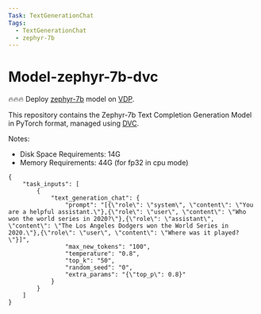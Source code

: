 ```yaml
---
Task: TextGenerationChat
Tags:
  - TextGenerationChat
  - zephyr-7b
---
```


# Model-zephyr-7b-dvc

🔥🔥🔥 Deploy [zephyr-7b](https://huggingface.co/HuggingFaceH4/zephyr-7b-alpha) model on [VDP](https://github.com/instill-ai/vdp).

This repository contains the Zephyr-7b Text Completion Generation Model in PyTorch format, managed using [DVC](https://dvc.org/).

Notes:

- Disk Space Requirements: 14G
- Memory Requirements: 44G (for fp32 in cpu mode)

```
{
    "task_inputs": [
        {
            "text_generation_chat": {
                "prompt": "[{\"role\": \"system\", \"content\": \"You are a helpful assistant.\"},{\"role\": \"user\", \"content\": \"Who won the world series in 2020?\"},{\"role\": \"assistant\", \"content\": \"The Los Angeles Dodgers won the World Series in 2020.\"},{\"role\": \"user\", \"content\": \"Where was it played?\"}]",
                "max_new_tokens": "100",
                "temperature": "0.8",
                "top_k": "50",
                "random_seed": "0",
                "extra_params": "{\"top_p\": 0.8}"
            }
        }
    ]
}
```
